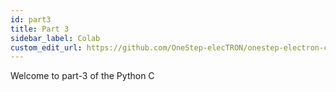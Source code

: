 ```yaml
---
id: part3
title: Part 3
sidebar_label: Colab
custom_edit_url: https://github.com/OneStep-elecTRON/onestep-electron-content
---
```


Welcome to part-3 of the Python C
